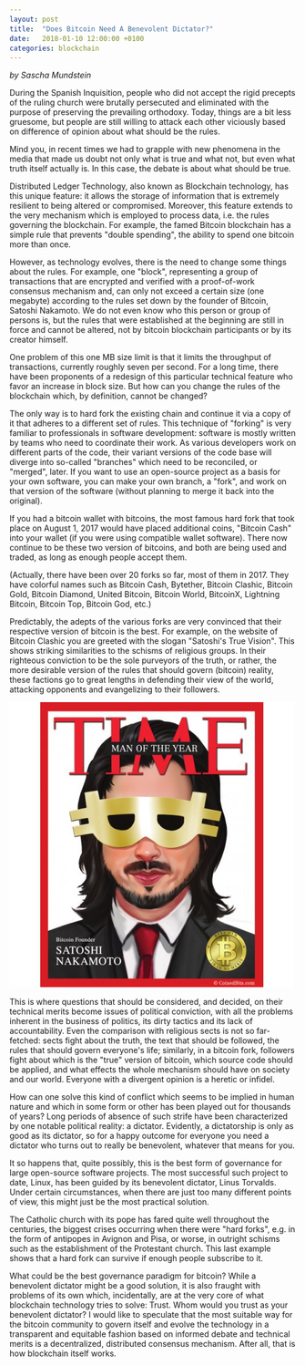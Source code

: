 ```yaml
---
layout: post
title:  "Does Bitcoin Need A Benevolent Dictator?"
date:   2018-01-10 12:00:00 +0100
categories: blockchain
---
```


_by Sascha Mundstein_

During the Spanish Inquisition, people who did not accept the rigid precepts of the ruling church were brutally persecuted and eliminated with the purpose of preserving the prevailing orthodoxy. Today, things are a bit less gruesome, but people are still willing to attack each other viciously based on difference of opinion about what should be the rules.

Mind you, in recent times we had to grapple with new phenomena in the media that made us doubt not only what is true and what not, but even what truth itself actually is. In this case, the debate is about what should be true.

Distributed Ledger Technology, also known as Blockchain technology, has this unique feature: it allows the storage of information that is extremely resilient to being altered or compromised. Moreover, this feature extends to the very mechanism which is employed to process data, i.e. the rules governing the blockchain. For example, the famed Bitcoin blockchain has a simple rule that prevents "double spending", the ability to spend one bitcoin more than once.

However, as technology evolves, there is the need to change some things about the rules. For example, one "block", representing a group of transactions that are encrypted and verified with a proof-of-work consensus mechanism and, can only not exceed a certain size (one megabyte) according to the rules set down by the founder of Bitcoin, Satoshi Nakamoto. We do not even know who this person or group of persons is, but the rules that were established at the beginning are still in force and cannot be altered, not by bitcoin blockchain participants or by its creator himself.

One problem of this one MB size limit is that it limits the throughput of transactions, currently roughly seven per second. For a long time, there have been proponents of a redesign of this particular technical feature who favor an increase in block size. But how can you change the rules of the blockchain which, by definition, cannot be changed?

The only way is to hard fork the existing chain and continue it via a copy of it that adheres to a different set of rules. This technique of "forking" is very familiar to professionals in software development: software is mostly written by teams who need to coordinate their work. As various developers work on different parts of the code, their variant versions of the code base will diverge into so-called "branches" which need to be reconciled, or "merged", later. If you want to use an open-source project as a basis for your own software, you can make your own branch, a "fork", and work on that version of the software (without planning to merge it back into the original).

If you had a bitcoin wallet with bitcoins, the most famous hard fork that took place on August 1, 2017 would have placed additional coins, "Bitcoin Cash" into your wallet (if you were using compatible wallet software). There now continue to be these two version of bitcoins, and both are being used and traded, as long as enough people accept them.

(Actually, there have been over 20 forks so far, most of them in 2017. They have colorful names such as Bitcoin Cash, Bytether, Bitcoin Clashic, Bitcoin Gold, Bitcoin Diamond, United Bitcoin, Bitcoin World, BitcoinX, Lightning Bitcoin, Bitcoin Top, Bitcoin God, etc.)

Predictably, the adepts of the various forks are very convinced that their respective version of bitcoin is the best. For example, on the website of Bitcoin Clashic you are greeted with the slogan "Satoshi's True Vision". This shows striking similarities to the schisms of religious groups. In their righteous conviction to be the sole purveyors of the truth, or rather, the more desirable version of the rules that should govern (bitcoin) reality, these factions go to great lengths in defending their view of the world, attacking opponents and evangelizing to their followers.

![Satoshi Nakamoto](/images/satoshi.jpeg)

This is where questions that should be considered, and decided, on their technical merits become issues of political conviction, with all the problems inherent in the business of politics, its dirty tactics and its lack of accountability. Even the comparison with religious sects is not so far-fetched: sects fight about the truth, the text that should be followed, the rules that should govern everyone's life; similarly, in a bitcoin fork, followers fight about which is the "true" version of bitcoin, which source code should be applied, and what effects the whole mechanism should have on society and our world. Everyone with a divergent opinion is a heretic or infidel.

How can one solve this kind of conflict which seems to be implied in human nature and which in some form or other has been played out for thousands of years? Long periods of absence of such strife have been characterized by one notable political reality: a dictator. Evidently, a dictatorship is only as good as its dictator, so for a happy outcome for everyone you need a dictator who turns out to really be benevolent, whatever that means for you.

It so happens that, quite possibly, this is the best form of governance for large open-source software projects. The most successful such project to date, Linux, has been guided by its benevolent dictator, Linus Torvalds. Under certain circumstances, when there are just too many different points of view, this might just be the most practical solution.

The Catholic church with its pope has fared quite well throughout the centuries, the biggest crises occurring when there were "hard forks", e.g. in the form of antipopes in Avignon and Pisa, or worse, in outright schisms such as the establishment of the Protestant church. This last example shows that a hard fork can survive if enough people subscribe to it.

What could be the best governance paradigm for bitcoin? While a benevolent dictator might be a good solution, it is also fraught with problems of its own which, incidentally, are at the very core of what blockchain technology tries to solve: Trust. Whom would you trust as your benevolent dictator? I would like to speculate that the most suitable way for the bitcoin community to govern itself and evolve the technology in a transparent and equitable fashion based on informed debate and technical merits is a decentralized, distributed consensus mechanism. After all, that is how blockchain itself works.
